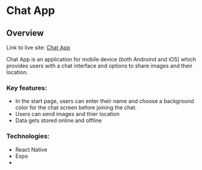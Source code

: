 # Chat App

## Overview

Link to live site: [Chat App](#)

Chat App is an application for mobile device (both Androind and iOS) which provides users with a chat interface and options to share images and their location.
 

### Key features:
- In the start page, users can enter their name and choose a background color for the chat screen before joining the chat.
- Users can send images and thier location
- Data gets stored online and offline


### Technologies: 
* React Native
* Expo
* 


